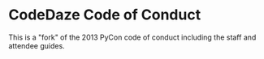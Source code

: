 CodeDaze Code of Conduct
==============================

This is a "fork" of the 2013 PyCon code of conduct including the staff and attendee guides.

